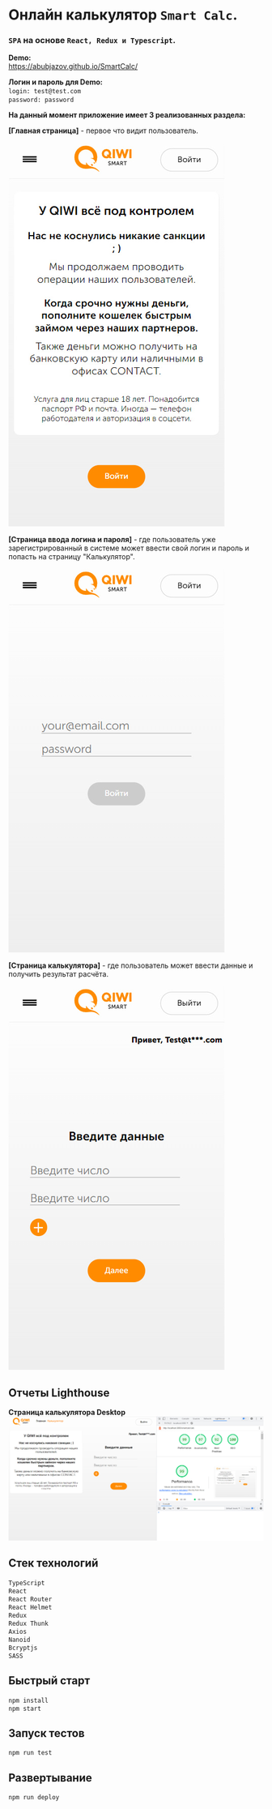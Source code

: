 # Онлайн калькулятор `Smart Calc`.

### `SPA` на основе `React, Redux и Typescript`.

**Demo:**<br>
https://abubjazov.github.io/SmartCalc/

**Логин и пароль для Demo:**<br>
`login: test@test.com`<br>
`password: password`

**На данный момент приложение имеет 3 реализованных раздела:**

**[Главная страница]** - первое что видит пользователь.

![LANDING](docs/mainPage.jpg)

**[Страница ввода логина и пароля]** - где пользователь уже зарегистрированный в системе может ввести свой логин и пароль и попасть на страницу "Калькулятор".

![LANDING](docs/loginPage.jpg)

**[Страница калькулятора]** - где пользователь может ввести данные и получить результат расчёта.

![LANDING](docs/calcPage.jpg)

## Отчеты Lighthouse

**Страница калькулятора Desktop**
![LIGHTHOUSE_REPORT](docs/lighthouse.jpg)

## Стек технологий

```
TypeScript
React
React Router
React Helmet
Redux
Redux Thunk
Axios
Nanoid
Bcryptjs
SASS
```

## Быстрый старт

```
npm install
npm start
```

## Запуск тестов

```
npm run test
```

## Развертывание

```
npm run deploy
```
